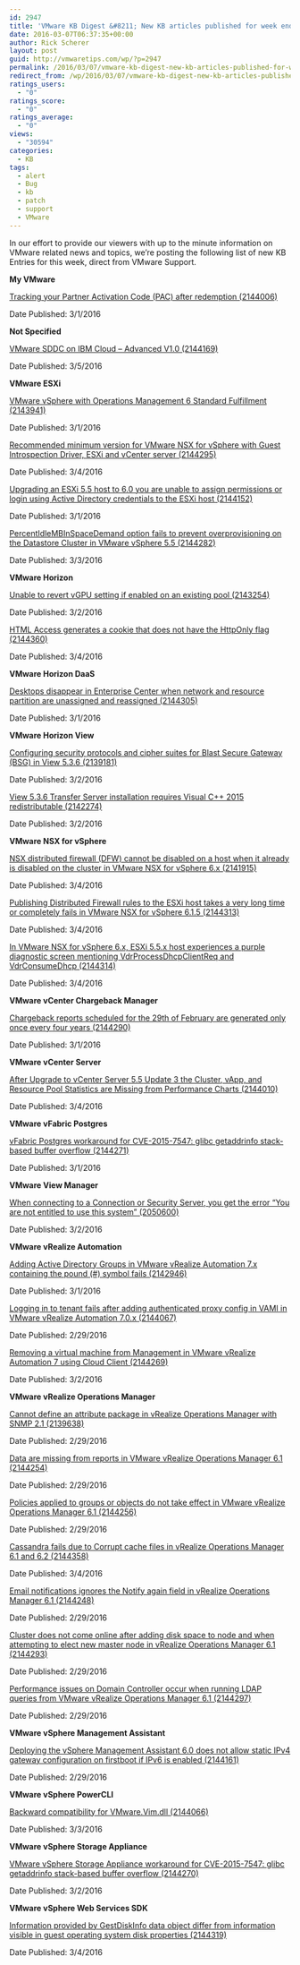 ```yaml
---
id: 2947
title: 'VMware KB Digest &#8211; New KB articles published for week ending 3/5/16'
date: 2016-03-07T06:37:35+00:00
author: Rick Scherer
layout: post
guid: http://vmwaretips.com/wp/?p=2947
permalink: /2016/03/07/vmware-kb-digest-new-kb-articles-published-for-week-ending-3516/
redirect_from: /wp/2016/03/07/vmware-kb-digest-new-kb-articles-published-for-week-ending-3516/
ratings_users:
  - "0"
ratings_score:
  - "0"
ratings_average:
  - "0"
views:
  - "30594"
categories:
  - KB
tags:
  - alert
  - Bug
  - kb
  - patch
  - support
  - VMware
---
```

In our effort to provide our viewers with up to the minute information on VMware related news and topics, we&#8217;re posting the following list of new KB Entries for this week, direct from VMware Support.

<!--more-->

**My VMware**
  
[Tracking your Partner Activation Code (PAC) after redemption (2144006)](http://vmw.re/1LLLDu4)
  
Date Published: 3/1/2016

**Not Specified**
  
[VMware SDDC on IBM Cloud – Advanced V1.0 (2144169)](http://vmw.re/1nrcH6l)
  
Date Published: 3/5/2016

**VMware ESXi**
  
[VMware vSphere with Operations Management 6 Standard Fulfillment (2143941)](http://vmw.re/1LLLDu7)
  
Date Published: 3/1/2016
  
[Recommended minimum version for VMware NSX for vSphere with Guest Introspection Driver, ESXi and vCenter server (2144295)](http://vmw.re/1nrcG2j)
  
Date Published: 3/4/2016
  
[Upgrading an ESXi 5.5 host to 6.0 you are unable to assign permissions or login using Active Directory credentials to the ESXi host (2144152)](http://vmw.re/1LLLDu9)
  
Date Published: 3/1/2016
  
[PercentIdleMBInSpaceDemand option fails to prevent overprovisioning on the Datastore Cluster in VMware vSphere 5.5 (2144282)](http://vmw.re/1nrcG2n)
  
Date Published: 3/3/2016

**VMware Horizon**
  
[Unable to revert vGPU setting if enabled on an existing pool (2143254)](http://vmw.re/1LLLC9s)
  
Date Published: 3/2/2016
  
[HTML Access generates a cookie that does not have the HttpOnly flag (2144360)](http://vmw.re/1nrcG2p)
  
Date Published: 3/4/2016

**VMware Horizon DaaS**
  
[Desktops disappear in Enterprise Center when network and resource partition are unassigned and reassigned (2144305)](http://vmw.re/1LLLDue)
  
Date Published: 3/1/2016

**VMware Horizon View**
  
[Configuring security protocols and cipher suites for Blast Secure Gateway (BSG) in View 5.3.6 (2139181)](http://vmw.re/1nrcG2r)
  
Date Published: 3/2/2016
  
[View 5.3.6 Transfer Server installation requires Visual C++ 2015 redistributable (2142274)](http://vmw.re/1LLLDug)
  
Date Published: 3/2/2016

**VMware NSX for vSphere**
  
[NSX distributed firewall (DFW) cannot be disabled on a host when it already is disabled on the cluster in VMware NSX for vSphere 6.x (2141915)](http://vmw.re/1nrcG2t)
  
Date Published: 3/4/2016
  
[Publishing Distributed Firewall rules to the ESXi host takes a very long time or completely fails in VMware NSX for vSphere 6.1.5 (2144313)](http://vmw.re/1LLLDKy)
  
Date Published: 3/4/2016
  
[In VMware NSX for vSphere 6.x, ESXi 5.5.x host experiences a purple diagnostic screen mentioning VdrProcessDhcpClientReq and VdrConsumeDhcp (2144314)](http://vmw.re/1nrcH6n)
  
Date Published: 3/4/2016

**VMware vCenter Chargeback Manager**
  
[Chargeback reports scheduled for the 29th of February are generated only once every four years (2144290)](http://vmw.re/1LLLDKC)
  
Date Published: 3/1/2016

**VMware vCenter Server**
  
[After Upgrade to vCenter Server 5.5 Update 3 the Cluster, vApp, and Resource Pool Statistics are Missing from Performance Charts (2144010)](http://vmw.re/1nrcH6p)
  
Date Published: 3/4/2016

**VMware vFabric Postgres**
  
[vFabric Postgres workaround for CVE-2015-7547: glibc getaddrinfo stack-based buffer overflow (2144271)](http://vmw.re/1LLLC9z)
  
Date Published: 3/1/2016

**VMware View Manager**
  
[When connecting to a Connection or Security Server, you get the error “You are not entitled to use this system” (2050600)](http://vmw.re/1nrcG2v)
  
Date Published: 3/2/2016

**VMware vRealize Automation**
  
[Adding Active Directory Groups in VMware vRealize Automation 7.x containing the pound (#) symbol fails (2142946)](http://vmw.re/1LLLDKM)
  
Date Published: 3/1/2016
  
[Logging in to tenant fails after adding authenticated proxy config in VAMI in VMware vRealize Automation 7.0.x (2144067)](http://vmw.re/1nrcH6t)
  
Date Published: 2/29/2016
  
[Removing a virtual machine from Management in VMware vRealize Automation 7 using Cloud Client (2144269)](http://vmw.re/1LLLC9B)
  
Date Published: 3/2/2016

**VMware vRealize Operations Manager**
  
[Cannot define an attribute package in vRealize Operations Manager with SNMP 2.1 (2139638)](http://vmw.re/1nrcGiJ)
  
Date Published: 2/29/2016
  
[Data are missing from reports in VMware vRealize Operations Manager 6.1 (2144254)](http://vmw.re/1LLLE12)
  
Date Published: 2/29/2016
  
[Policies applied to groups or objects do not take effect in VMware vRealize Operations Manager 6.1 (2144256)](http://vmw.re/1nrcGiL)
  
Date Published: 2/29/2016
  
[Cassandra fails due to Corrupt cache files in vRealize Operations Manager 6.1 and 6.2 (2144358)](http://vmw.re/1LLLE14)
  
Date Published: 3/4/2016
  
[Email notifications ignores the Notify again field in vRealize Operations Manager 6.1 (2144248)](http://vmw.re/1nrcGiN)
  
Date Published: 2/29/2016
  
[Cluster does not come online after adding disk space to node and when attempting to elect new master node in vRealize Operations Manager 6.1 (2144293)](http://vmw.re/1LLLE16)
  
Date Published: 2/29/2016
  
[Performance issues on Domain Controller occur when running LDAP queries from VMware vRealize Operations Manager 6.1 (2144297)](http://vmw.re/1nrcHmN)
  
Date Published: 2/29/2016

**VMware vSphere Management Assistant**
  
[Deploying the vSphere Management Assistant 6.0 does not allow static IPv4 gateway configuration on firstboot if IPv6 is enabled (2144161)](http://vmw.re/1LLLE1a)
  
Date Published: 2/29/2016

**VMware vSphere PowerCLI**
  
[Backward compatibility for VMware.Vim.dll (2144066)](http://vmw.re/1nrcHmP)
  
Date Published: 3/3/2016

**VMware vSphere Storage Appliance**
  
[VMware vSphere Storage Appliance workaround for CVE-2015-7547: glibc getaddrinfo stack-based buffer overflow (2144270)](http://vmw.re/1LLLE1c)
  
Date Published: 3/2/2016

**VMware vSphere Web Services SDK**
  
[Information provided by GestDiskInfo data object differ from information visible in guest operating system disk properties (2144319)](http://vmw.re/1nrcHmR)
  
Date Published: 3/4/2016